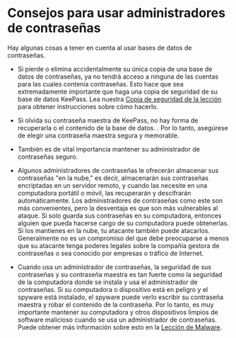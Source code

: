 [Title]: # (Consejos para usar gestores de contraseñas)
[Order]: # (1)

# Consejos para usar administradores de contraseñas 

Hay algunas cosas a tener en cuenta al usar bases de datos de contraseñas. 

 * Si pierde o elimina accidentalmente su única copia de una base de datos de contraseñas, ya no tendrá acceso a ninguna de las cuentas para las cuales contenía contraseñas. Esto hace que sea extremadamente importante que haga una copia de seguridad de su base de datos KeePass. Lea nuestra [Copia de seguridad de la lección](umbrella://lesson/backing-up) para obtener instrucciones sobre cómo hacerlo. 
 * Si olvida su contraseña maestra de KeePass, no hay forma de recuperarla o el contenido de la base de datos. . Por lo tanto, asegúrese de elegir una contraseña maestra segura y memorable. 
 * También es de vital importancia mantener su administrador de contraseñas seguro. 

* Algunos administradores de contraseñas le ofrecerán almacenar sus contraseñas  "en la nube," es decir, almacenarán sus contraseñas encriptadas en un servidor remoto, y cuando las necesite en una computadora portátil o móvil, las recuperarán y descifrarán automáticamente. Los administradores de contraseñas como este son más convenientes, pero la desventaja es que son más vulnerables al ataque. Si solo guarda sus contraseñas en su computadora, entonces alguien que pueda hacerse cargo de su computadora puede obtenerlas. Si los mantienes en la nube, tu atacante también puede atacarlos. Generalmente no es un compromiso del que debe preocuparse a menos que su atacante tenga poderes legales sobre la compañía gestora de contraseñas o sea conocido por empresas o tráfico de Internet. 
* Cuando usa un administrador de contraseñas, la seguridad de sus contraseñas y su contraseña maestra es tan fuerte como la seguridad de la computadora donde se instala y usa el administrador de contraseñas. Si su computadora o dispositivo está en peligro y el spyware está instalado, el spyware puede verlo escribir su contraseña maestra y robar el contenido de la contraseña. Por lo tanto, es muy importante mantener su computadora y otros dispositivos limpios de software malicioso cuando se usa un administrador de contraseñas. Puede obtener más información sobre esto en la [Lección de Malware](umbrella://lesson/malware).

